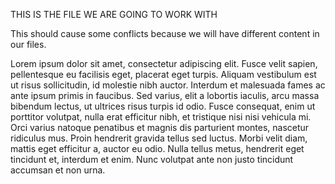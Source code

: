 THIS IS THE FILE WE ARE GOING TO WORK WITH

This should cause some conflicts because we will have different content in our files.

Lorem ipsum dolor sit amet, consectetur adipiscing elit. Fusce velit sapien, pellentesque eu facilisis eget, placerat eget turpis. Aliquam vestibulum est ut risus sollicitudin, id molestie nibh auctor. Interdum et malesuada fames ac ante ipsum primis in faucibus. Sed varius, elit a lobortis iaculis, arcu massa bibendum lectus, ut ultrices risus turpis id odio. Fusce consequat, enim ut porttitor volutpat, nulla erat efficitur nibh, et tristique nisi nisi vehicula mi. Orci varius natoque penatibus et magnis dis parturient montes, nascetur ridiculus mus. Proin hendrerit gravida tellus sed luctus. Morbi velit diam, mattis eget efficitur a, auctor eu odio. Nulla tellus metus, hendrerit eget tincidunt et, interdum et enim. Nunc volutpat ante non justo tincidunt accumsan et non urna.
